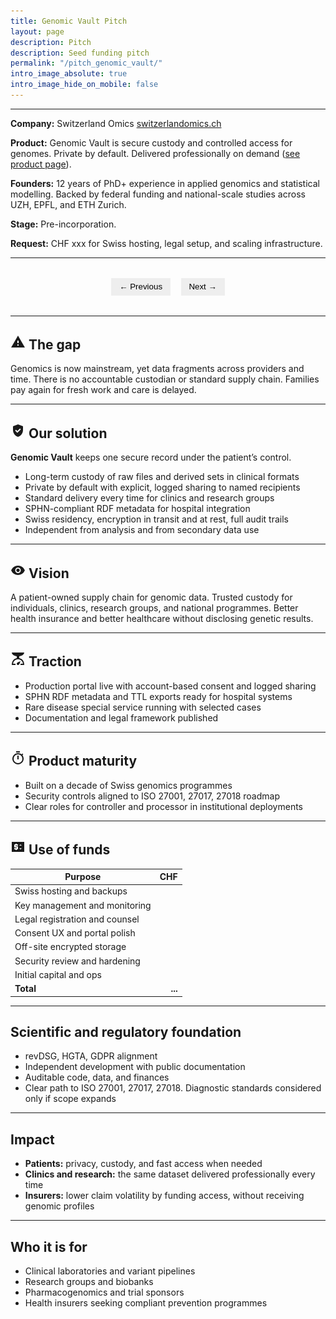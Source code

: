 ```yaml
---
title: Genomic Vault Pitch
layout: page
description: Pitch
description: Seed funding pitch
permalink: "/pitch_genomic_vault/"
intro_image_absolute: true
intro_image_hide_on_mobile: false
---
```


---

**Company:** Switzerland Omics [switzerlandomics.ch](https://switzerlandomics.ch)

**Product:** Genomic Vault is secure custody and controlled access for genomes. Private by default. Delivered professionally on demand
(<a href="https://genomicvault.switzerlandomics.ch">see product page</a>).

**Founders:** 12 years of PhD+ experience in applied genomics and statistical modelling. Backed by federal funding and national-scale studies across UZH, EPFL, and ETH Zurich.

**Stage:** Pre-incorporation.

**Request:** CHF xxx for Swiss hosting, legal setup, and scaling infrastructure.

---

<div class="quant-slideshow">
  <img src="/images/pitch_deck/pitch_deck_02/Slide1.png" class="quant-slide" alt="Slide 1">
  <img src="/images/pitch_deck/pitch_deck_02/Slide2.png" class="quant-slide" alt="Slide 2">
  <img src="/images/pitch_deck/pitch_deck_02/Slide3.png" class="quant-slide" alt="Slide 3">
  <img src="/images/pitch_deck/pitch_deck_02/Slide4.png" class="quant-slide" alt="Slide 4">
  <img src="/images/pitch_deck/pitch_deck_02/Slide5.png" class="quant-slide" alt="Slide 5">
  <img src="/images/pitch_deck/pitch_deck_02/Slide6.png" class="quant-slide" alt="Slide 6">
  <img src="/images/pitch_deck/pitch_deck_02/Slide7.png" class="quant-slide" alt="Slide 7">
  <img src="/images/pitch_deck/pitch_deck_02/Slide8.png" class="quant-slide" alt="Slide 8">
  <img src="/images/pitch_deck/pitch_deck_02/Slide9.png" class="quant-slide" alt="Slide 9">
  <img src="/images/pitch_deck/pitch_deck_02/Slide10.png" class="quant-slide" alt="Slide 10">
  <img src="/images/pitch_deck/pitch_deck_02/Slide11.png" class="quant-slide" alt="Slide 11">
  <img src="/images/pitch_deck/pitch_deck_02/Slide12.png" class="quant-slide" alt="Slide 12">
  <img src="/images/pitch_deck/pitch_deck_02/Slide13.png" class="quant-slide" alt="Slide 13">
  <img src="/images/pitch_deck/pitch_deck_02/Slide14.png" class="quant-slide" alt="Slide 14">
  <img src="/images/pitch_deck/pitch_deck_02/Slide15.png" class="quant-slide" alt="Slide 15">
  <img src="/images/pitch_deck/pitch_deck_02/Slide16.png" class="quant-slide" alt="Slide 16">
  <img src="/images/pitch_deck/pitch_deck_02/Slide17.png" class="quant-slide" alt="Slide 17">
  <img src="/images/pitch_deck/pitch_deck_02/Slide18.png" class="quant-slide" alt="Slide 18">
  <img src="/images/pitch_deck/pitch_deck_02/Slide19.png" class="quant-slide" alt="Slide 19">
  <img src="/images/pitch_deck/pitch_deck_02/Slide20.png" class="quant-slide" alt="Slide 20">


  <div class="quant-controls">
    <button onclick="quantPrevSlide()">← Previous</button>
    <button onclick="quantNextSlide()">Next →</button>
  </div>
</div>

<style>
  .quant-slideshow {
    margin: 2rem 0;
  }
  .quant-slide {
    display: none;
    width: 100%;
    height: auto;
  }
  .quant-slide.quant-active {
    display: block;
  }
  .quant-controls {
    text-align: center;
    margin-top: 0.5rem;
  }
  .quant-controls button {
    background: #eee;
    border: none;
    padding: 0.4rem 0.8rem;
    margin: 0 0.4rem;
    cursor: pointer;
  }
</style>

<script>
  const quantSlides = document.querySelectorAll('.quant-slide');
  let quantCurrent = 0;

  function quantShowSlide(index) {
    quantSlides.forEach((slide, i) => {
      slide.classList.toggle('quant-active', i === index);
    });
  }

  function quantNextSlide() {
    quantCurrent = (quantCurrent + 1) % quantSlides.length;
    quantShowSlide(quantCurrent);
  }

  function quantPrevSlide() {
    quantCurrent = (quantCurrent - 1 + quantSlides.length) % quantSlides.length;
    quantShowSlide(quantCurrent);
  }

  // Show first slide on load
  quantShowSlide(quantCurrent);
</script>

---

## <svg xmlns="http://www.w3.org/2000/svg" width="24" height="24" viewBox="0 0 24 24"><path fill="currentColor" d="M1 21h22L12 2zm12-3h-2v-2h2zm0-4h-2v-4h2z"/></svg> The gap

Genomics is now mainstream, yet data fragments across providers and time. There is no accountable custodian or standard supply chain. Families pay again for fresh work and care is delayed.

---

## <svg xmlns="http://www.w3.org/2000/svg" width="24" height="24" viewBox="0 0 24 24"><path fill="currentColor" d="M12 2L4 5v6.09c0 5.05 3.41 9.76 8 10.91c4.59-1.15 8-5.86 8-10.91V5zm-1.06 13.54L7.4 12l1.41-1.41l2.12 2.12l4.24-4.24l1.41 1.41z"/></svg> Our solution

**Genomic Vault** keeps one secure record under the patient’s control.

* Long-term custody of raw files and derived sets in clinical formats
* Private by default with explicit, logged sharing to named recipients
* Standard delivery every time for clinics and research groups
* SPHN-compliant RDF metadata for hospital integration
* Swiss residency, encryption in transit and at rest, full audit trails
* Independent from analysis and from secondary data use

---

## <svg xmlns="http://www.w3.org/2000/svg" width="24" height="24" viewBox="0 0 24 24"><path fill="currentColor" d="M12 16q1.875 0 3.188-1.312T16.5 11.5t-1.312-3.187T12 7T8.813 8.313T7.5 11.5t1.313 3.188T12 16m0-1.8q-1.125 0-1.912-.788T9.3 11.5t.788-1.912T12 8.8t1.913.788t.787 1.912t-.787 1.913T12 14.2m0 4.8q-3.65 0-6.65-2.037T1 11.5q1.35-3.425 4.35-5.462T12 4t6.65 2.038T23 11.5q-1.35 3.425-4.35 5.463T12 19"/></svg> Vision  

A patient-owned supply chain for genomic data.
Trusted custody for individuals, clinics, research groups, and national programmes.
Better health insurance and better healthcare without disclosing genetic results.

---

## <svg xmlns="http://www.w3.org/2000/svg" width="24" height="24" viewBox="0 0 24 24"><path fill="currentColor" d="M2 22q0-2.775.738-4.737T4.624 14T7.2 11.987T10 11V8q-3.425-.425-5.712-2.113T2 2h20q0 2.2-2.287 3.888T14 8v3q1.375.275 2.8.988T19.375 14t1.888 3.263T22 22h-6v-2h3.875q-.45-3.8-2.838-5.5T12 12.8t-5.038 1.7T4.125 20H8v2zm10 0q-.825 0-1.412-.587T10 20q0-.425.163-.775t.437-.625q.6-.6 2.025-1.263T16 16q-.7 1.95-1.35 3.375T13.4 21.4q-.275.275-.625.438T12 22"/></svg> Traction  

* Production portal live with account-based consent and logged sharing
* SPHN RDF metadata and TTL exports ready for hospital systems
* Rare disease special service running with selected cases
* Documentation and legal framework published

---

## <svg xmlns="http://www.w3.org/2000/svg" width="24" height="24" viewBox="0 0 24 24"><path fill="currentColor" d="M9 3V1h6v2zm2 11h2V8h-2zm1 8q-1.85 0-3.488-.712T5.65 19.35t-1.937-2.863T3 13t.713-3.488T5.65 6.65t2.863-1.937T12 4q1.55 0 2.975.5t2.675 1.45l1.4-1.4l1.4 1.4l-1.4 1.4Q20 8.6 20.5 10.025T21 13q0 1.85-.713 3.488T18.35 19.35t-2.863 1.938T12 22m0-2q2.9 0 4.95-2.05T19 13t-2.05-4.95T12 6T7.05 8.05T5 13t2.05 4.95T12 20m0-7"/></svg> Product maturity

* Built on a decade of Swiss genomics programmes
* Security controls aligned to ISO 27001, 27017, 27018 roadmap
* Clear roles for controller and processor in institutional deployments

---

## <svg xmlns="http://www.w3.org/2000/svg" width="24" height="24" viewBox="0 0 24 24"><path fill="currentColor" d="M2 20V4h20v16zm6-3h2v-1h1q.425 0 .713-.288T12 15v-3q0-.425-.288-.712T11 11H8v-1h4V8h-2V7H8v1H7q-.425 0-.712.288T6 9v3q0 .425.288.713T7 13h3v1H6v2h2zm8-.75l2-2h-4zM14 10h4l-2-2z"/></svg> Use of funds

| Purpose                        |        CHF |
| ------------------------------ | ---------: |
| Swiss hosting and backups      |    |
| Key management and monitoring  |    |
| Legal registration and counsel |    |
| Consent UX and portal polish   |    |
| Off-site encrypted storage     |    |
| Security review and hardening  |    |
| Initial capital and ops        |    |
| **Total**                      | **...** |

---

## Scientific and regulatory foundation

* revDSG, HGTA, GDPR alignment
* Independent development with public documentation
* Auditable code, data, and finances
* Clear path to ISO 27001, 27017, 27018. Diagnostic standards considered only if scope expands

---

## Impact

* **Patients:** privacy, custody, and fast access when needed
* **Clinics and research:** the same dataset delivered professionally every time
* **Insurers:** lower claim volatility by funding access, without receiving genomic profiles

---

## Who it is for

* Clinical laboratories and variant pipelines
* Research groups and biobanks
* Pharmacogenomics and trial sponsors
* Health insurers seeking compliant prevention programmes


<!-- ## Request -->
<!---->
<!-- Partnerships with clinics, research groups, and insurers, plus CHF 75,000 to complete secure launch and onboarding. -->

